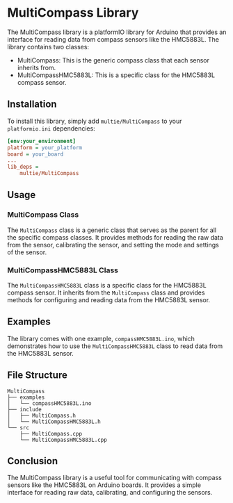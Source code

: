 MultiCompass Library
====================

The MultiCompass library is a platformIO library for Arduino that provides an interface for reading data from compass sensors like the HMC5883L. The library contains two classes:

*   MultiCompass: This is the generic compass class that each sensor inherits from.
*   MultiCompassHMC5883L: This is a specific class for the HMC5883L compass sensor.

Installation
------------

To install this library, simply add `multie/MultiCompass` to your `platformio.ini` dependencies:

```` ini
[env:your_environment] 
platform = your_platform
board = your_board 
... 
lib_deps = 
    multie/MultiCompass
````
Usage
-----

### MultiCompass Class

The `MultiCompass` class is a generic class that serves as the parent for all the specific compass classes. It provides methods for reading the raw data from the sensor, calibrating the sensor, and setting the mode and settings of the sensor.

### MultiCompassHMC5883L Class

The `MultiCompassHMC5883L` class is a specific class for the HMC5883L compass sensor. It inherits from the `MultiCompass` class and provides methods for configuring and reading data from the HMC5883L sensor.

Examples
--------

The library comes with one example, `compassHMC5883L.ino`, which demonstrates how to use the `MultiCompassHMC5883L` class to read data from the HMC5883L sensor.

File Structure
--------------
````
MultiCompass
├── examples
│   └── compassHMC5883L.ino
├── include
│   ├── MultiCompass.h
│   └── MultiCompassHMC5883L.h
└── src
    ├── MultiCompass.cpp
    └── MultiCompassHMC5883L.cpp
````


Conclusion
----------

The MultiCompass library is a useful tool for communicating with compass sensors like the HMC5883L on Arduino boards. It provides a simple interface for reading raw data, calibrating, and configuring the sensors.